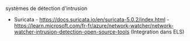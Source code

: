 systèmes de détection d'intrusion
  - Suricata  - https://docs.suricata.io/en/suricata-5.0.2/index.html
              - https://learn.microsoft.com/fr-fr/azure/network-watcher/network-watcher-intrusion-detection-open-source-tools (Integration dans ELS)  
